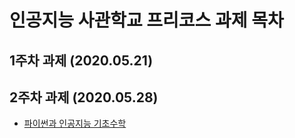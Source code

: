 # 인공지능 사관학교 프리코스 과제 목차

## 1주차 과제 (2020.05.21)

## 2주차 과제 (2020.05.28)

- [파이썬과 인공지능 기초수학](https://github.com/banghanbyeol/AI_assignment/blob/master/2%EC%A3%BC%EC%B0%A8%EA%B3%BC%EC%A0%9C.ipynb)
